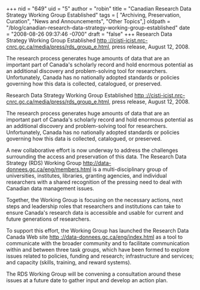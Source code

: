 +++
nid = "649"
uid = "5"
author = "robin"
title = "Canadian Research Data Strategy Working Group Established"
tags = [ "Archiving, Preservation, Curation", "News and Announcements", "Other Topics",]
oldpath = "/blog/canadian-research-data-strategy-working-group-established"
date = "2008-08-26 09:37:46 -0700"
draft = "false"
+++
Research Data Strategy Working Group Established [http
://cisti-icist.nrc-cnrc.gc.ca/media/press/rds_group_e.html](//cisti-icist.nrc-cnrc.gc.ca/media/press/rds_group_e.html),
press release, August 12, 2008.

The research process generates huge amounts of data that are an
important part of Canada's scholarly record and hold enormous potential
as an additional discovery and problem-solving tool for researchers.
Unfortunately, Canada has no nationally adopted standards or policies
governing how this data is collected, catalogued, or preserved.

Research Data Strategy Working Group Established [http
://cisti-icist.nrc-cnrc.gc.ca/media/press/rds_group_e.html](//cisti-icist.nrc-cnrc.gc.ca/media/press/rds_group_e.html),
press release, August 12, 2008.

The research process generates huge amounts of data that are an
important part of Canada's scholarly record and hold enormous potential
as an additional discovery and problem-solving tool for researchers.
Unfortunately, Canada has no nationally adopted standards or policies
governing how this data is collected, catalogued, or preserved.

A new collaborative effort is now underway to address the challenges
surrounding the access and preservation of this data. The Research Data
Strategy (RDS) Working Group
<http://data-donnees.gc.ca/eng/members.html> is a multi-disciplinary
group of universities, institutes, libraries, granting agencies, and
individual researchers with a shared recognition of the pressing need to
deal with Canadian data management issues.

Together, the Working Group is focusing on the necessary actions, next
steps and leadership roles that researchers and institutions can take to
ensure Canada's research data is accessible and usable for current and
future generations of researchers.

To support this effort, the Working Group has launched the Research Data
Canada Web site [http
://data-donnees.gc.ca/eng/index.html](http://data-donnees.gc.ca/eng/index.html)
as a tool to communicate with the broader community and to facilitate
communication within and between three task groups, which have been
formed to explore issues related to policies, funding and research;
infrastructure and services; and capacity (skills, training, and reward
systems).

The RDS Working Group will be convening a consultation around these
issues at a future date to gather input and develop an action plan.
